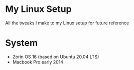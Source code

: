 # My Linux Setup
All the tweaks I make to my Linux setup for future reference

# System 
- Zorin OS 16 (based on Ubuntu 20.04 LTS)
- Macbook Pro early 2014
